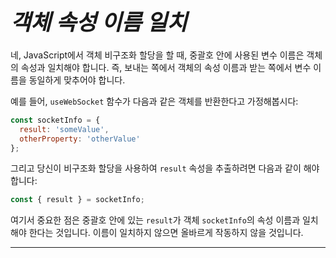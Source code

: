 # **<span style="font-size: 35px; font-style: italic;">객체 속성 이름 일치</span>**

네, JavaScript에서 객체 비구조화 할당을 할 때, 중괄호 안에 사용된 변수 이름은 객체의 속성과 일치해야 합니다. 즉, 보내는 쪽에서 객체의 속성 이름과 받는 쪽에서 변수 이름을 동일하게 맞추어야 합니다. 

예를 들어, `useWebSocket` 함수가 다음과 같은 객체를 반환한다고 가정해봅시다:

```javascript
const socketInfo = {
  result: 'someValue',
  otherProperty: 'otherValue'
};
```

그리고 당신이 비구조화 할당을 사용하여 `result` 속성을 추출하려면 다음과 같이 해야 합니다:

```javascript
const { result } = socketInfo;
```

여기서 중요한 점은 중괄호 안에 있는 `result`가 객체 `socketInfo`의 속성 이름과 일치해야 한다는 것입니다. 이름이 일치하지 않으면 올바르게 작동하지 않을 것입니다.
*****

